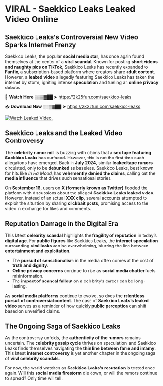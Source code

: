# VIRAL - Saekkico Leaks Leaked Video Online

## **Saekkico Leaks's Controversial New Video Sparks Internet Frenzy**  

Saekkico Leaks, the popular **social media star**, has once again found themselves at the center of a **viral scandal**. Known for posting **short videos and naughty pics on TikTok**, Saekkico Leaks has recently expanded to **Fanfix**, a subscription-based platform where creators share **adult content**. However, a **leaked video** allegedly featuring Saekkico Leaks has taken the internet by storm, igniting intense **speculation** and fueling an **online privacy** debate.  

🔴 **Watch Here** ░░▒▓██ ➤ https://2k25fun.com/saekkico-leaks  

📥 **Download Now** ░░▒▓██ ➤ https://2k25fun.com/saekkico-leaks  

[![Watch Leaked Video.](https://miro.medium.com/v2/resize:fit:828/format:webp/1*cilzJN44JGOrTw9NJCrNHA.gif "Watch Leaked Video")](https://2k25fun.com/saekkico-leaks)

## **Saekkico Leaks and the Leaked Video Controversy**  

The **celebrity rumor mill** is buzzing with claims that a **sex tape featuring Saekkico Leaks** has surfaced. However, this is not the first time such allegations have emerged. Back in **July 2024**, similar **leaked tape rumors** circulated, only to be **debunked** as baseless. Saekkico Leaks, best known for hits like *In Ha Mood*, has **vehemently denied the claims**, calling out the **media influence** that drives such sensational stories.  

On **September 16**, users on **X (formerly known as Twitter)** flooded the platform with discussions about the alleged **Saekkico Leaks leaked video**. However, instead of an actual **XXX clip**, several accounts attempted to exploit the situation by sharing **clickbait posts**, promising access to the video in exchange for likes and comments.  

## **Reputation Damage in the Digital Era**  

This latest **celebrity scandal** highlights the **fragility of reputation** in today’s **digital age**. For **public figures** like Saekkico Leaks, the **internet speculation** surrounding **viral leaks** can be overwhelming, blurring the line between **entertainment and exploitation**.  

- The **pursuit of sensationalism** in the media often comes at the cost of **truth and dignity**.  
- **Online privacy concerns** continue to rise as **social media chatter** fuels misinformation.  
- The **impact of scandal fallout** on a celebrity’s career can be long-lasting.  

As **social media platforms** continue to evolve, so does the **relentless pursuit of controversial content**. The case of **Saekkico Leaks’s leaked video** serves as a reminder of how quickly **public perception** can shift based on unverified claims.  

## **The Ongoing Saga of Saekkico Leaks**  

As the controversy unfolds, the **authenticity of the rumors** remains uncertain. The **celebrity gossip cycle** thrives on speculation, and Saekkico Leaks finds themselves navigating the **thin line between fame and infamy**. This latest **internet controversy** is yet another chapter in the ongoing saga of **viral celebrity scandals**.  

For now, the world watches as **Saekkico Leaks’s reputation** is tested once again. Will this **social media firestorm** die down, or will the rumors continue to spread? Only time will tell.